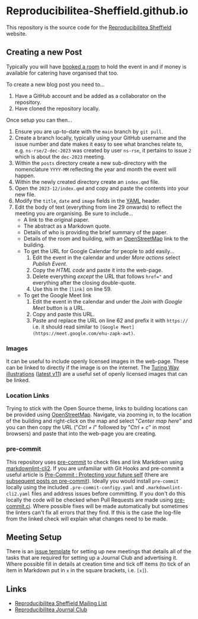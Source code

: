 # Reproducibilitea-Sheffield.github.io

This repository is the source code for the [Reproducibilitea Sheffield](https://Reproducibilitea-Sheffield.github.io)
website.

## Creating a new Post

Typically you will have [booked a room](https://sites.google.com/sheffield.ac.uk/pooledroomdirectory/home) to hold the
event in and if money is available for catering have organised that too.

To create a new blog post you need to...

1. Have a GitHub account and be added as a collaborator on the repository.
2. Have cloned the repository locally.

Once setup you can then...

1. Ensure you are up-to-date with the `main` branch by `git pull`.
2. Create a branch locally, typically using your GitHub username and the issue number and date makes it easy to see what
   branches relate to, e.g. `ns-rse/2-dec-2023` was created by user `ns-rse`, it pertains to issue `2` which is about
   the `dec-2023` meeting.
3. Within the `posts` directory create a new sub-directory with the nomenclature `YYYY-MM` reflecting the year and month
   the event will happen.
4. Within the newly created directory create an `index.qmd` file.
5. Open the `2023-12/index.qmd` and copy and paste the contents into your new file.
6. Modify the `title`, `date` and `image` fields in the [YAML](https://yaml.org) header.
7. Edit the body of text (everything from line 29 onwards) to reflect the meeting you are organising. Be sure to
   include...
   + A link to the original paper.
   + The abstract as a Markdown quote.
   + Details of who is providing the brief summary of the paper.
   + Details of the room and building, with an [OpenStreetMap](https://openstreetmap.org) link to the building.
   + To get the URL for Google Calendar for people to add easily...
     1. Edit the event in the calendar and under _More actions_ select _Publish Event_.
     2. Copy the _HTML code_ and paste it into the web-page.
     3. Delete everything _except_ the URL that follows `href="` and everything after the closing double-quote.
     4. Use this in the `[link]` on line 59.
   + To get the Google Meet link
     1. Edit the event in the calendar and under the _Join with Google Meet_ button is a URL.
     2. Copy and paste this URL.
     3. Paste and replace the URL on line 62 and prefix it with `https://` i.e. it should read similar to `[Google
        Meet](https://meet.google.com/ehu-zapk-awt)`.

### Images

It can be useful to include openly licensed images in the web-page. These can be linked to directly if the image is on
the internet. The [Turing Way illustrations](10.5281/zenodo.3332807) ([latest v11](https://zenodo.org/records/10556824))
are a useful set of openly licensed images that can be linked.

### Location Links

Trying to stick with the Open Source theme, links to building locations can be provided using
[OpenStreetMap](https://www.openstreetmap.org). Navigate, via zooming in, to the location of the building and
right-click on the map and select "_Center map here_" and you can then copy the URL ("_Ctrl + l_" followed by "_Ctrl +
c_" in most browsers) and paste that into the web-page you are creating.

### pre-commit

This repository uses [pre-commit](https://pre-commit.com) to check files and link Markdown using
[markdownlint-cli2](https://github.com/DavidAnson/markdownlint-cli2). If you are unfamiliar with Git Hooks and
pre-commit a useful article is [Pre-Commit : Protecting your future self](https://ns-rse.github.io/posts/pre-commit/)
(there are [subsequent posts on pre-commit](https://ns-rse.github.io/index.html#category=pre-commit)). Ideally you would
install `pre-commit` locally using the included `.pre-commit-configy.yaml` and `.markdownlint-cli2.yaml` files and
address issues before committing. If you don't do this locally the code will be checked when Pull Requests are made
using [pre-commit.ci](https://pre-commit.ci). Where possible fixes will be made automatically but sometimes the linters
can't fix all errors that they find. If this is the case the log-file from the linked check will explain what changes
need to be made.

## Meeting Setup

There is an [issue
   template](https://github.com/Reproducibilitea-Sheffield/Reproducibilitea-Sheffield.github.io/issues/new?assignees=&labels=meetings&projects=&template=meeting_setup.md&title=Prepare+session+on+%5BYYYY-MM-DD+HH%3Amm%5D+for+%5BLEAD+NAME%5D)
for setting up new meetings that details all of the tasks that are required for setting up a Journal Club and
advertising it. Where possible fill in details at creation time and tick off items (to tick of an item in Markdown put
in `x` in the square brackets, i.e. `[x]`).

## Links

+ [Reproducibilitea Sheffield Mailing List](https://groups.google.com/a/sheffield.ac.uk/g/reproducibilitea)
+ [Reproducibilitea Journal Club](https://reproducibilitea.org)
